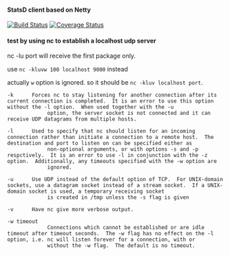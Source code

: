 #### StatsD client based on Netty
[![Build Status](https://travis-ci.org/Nov11/statsd-client.svg?branch=master)](https://travis-ci.org/Nov11/statsd-client)
[![Coverage Status](https://coveralls.io/repos/github/Nov11/statsd-client/badge.svg?branch=master)](https://coveralls.io/github/Nov11/statsd-client?branch=master)


#### test by using nc to establish a localhost udp server

nc -lu port will receive the first package only.

use `nc -kluvw 100 localhost 9000` instead

actually `w` option is ignored. so it should be `nc -kluv localhost port`.
```
-k      Forces nc to stay listening for another connection after its current connection is completed.  It is an error to use this option without the -l option.  When used together with the -u
             option, the server socket is not connected and it can receive UDP datagrams from multiple hosts.

-l      Used to specify that nc should listen for an incoming connection rather than initiate a connection to a remote host.  The destination and port to listen on can be specified either as
             non-optional arguments, or with options -s and -p respctively.  It is an error to use -l in conjunction with the -z option.  Additionally, any timeouts specified with the -w option are
             ignored.
             
-u      Use UDP instead of the default option of TCP.  For UNIX-domain sockets, use a datagram socket instead of a stream socket.  If a UNIX-domain socket is used, a temporary receiving socket
             is created in /tmp unless the -s flag is given             

-v      Have nc give more verbose output.

-w timeout
             Connections which cannot be established or are idle timeout after timeout seconds.  The -w flag has no effect on the -l option, i.e. nc will listen forever for a connection, with or
             without the -w flag.  The default is no timeout.
```
